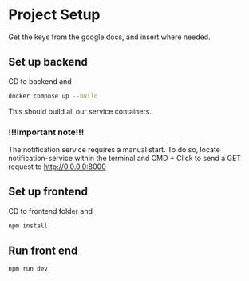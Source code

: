 # Project Setup
Get the keys from the google docs, and insert where needed.

## Set up backend
CD to backend and
```sh
docker compose up --build
```
This should build all our service containers. 
### !!!Important note!!!
The notification service requires a manual start. To do so, locate notification-service within the terminal and CMD + Click to send a GET request to http://0.0.0.0:8000

## Set up frontend

CD to frontend folder and 
```sh
npm install
```

## Run front end

```sh
npm run dev
```

